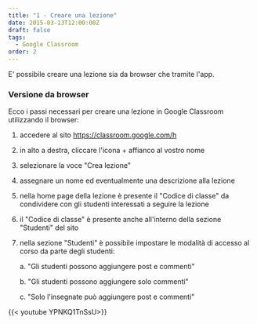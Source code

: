 ```yaml
---
title: "1 - Creare una lezione"
date: 2015-03-13T12:00:00Z
draft: false
tags:
  - Google Classroom
order: 2
---
```


E' possibile creare una lezione sia da browser che tramite l'app.

### Versione da browser

Ecco i passi necessari per creare una lezione in Google Classroom utilizzando il browser:

1. accedere al sito <https://classroom.google.com/h>

2. in alto a destra, cliccare l'icona + affianco al vostro nome

3. selezionare la voce "Crea lezione"
  
4. assegnare un nome ed eventualmente una descrizione alla lezione
  
5. nella home page della lezione è presente il "Codice di classe" da condividere con gli studenti interessati a seguire la lezione
  
6. il "Codice di classe" è presente anche all'interno della sezione "Studenti" del sito
  
7. nella sezione "Studenti" è possibile impostare le modalità di accesso al corso da parte degli studenti:

    a. "Gli studenti possono aggiungere post e commenti"

    b. "Gli studenti possono aggiungere solo commenti"

    c. "Solo l'insegnate può aggiungere post e commenti"

{{< youtube YPNKQ1TnSsU>}}
